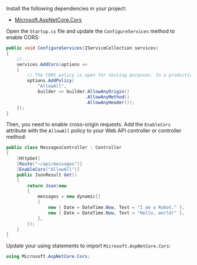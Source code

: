 Install the following dependencies in your project:

* [Microsoft.AspNetCore.Cors](https://www.nuget.org/packages/Microsoft.AspNetCore.Cors/)

Open the `Startup.cs` file and update the `ConfigureServices` method to enable CORS:

```csharp
public void ConfigureServices(IServiceCollection services)
{
    //...
    services.AddCors(options =>
    {
        // The CORS policy is open for testing purposes. In a production application, you should restrict it to known origins.
        options.AddPolicy(
            "AllowAll",
            builder => builder.AllowAnyOrigin()
                              .AllowAnyMethod()
                              .AllowAnyHeader());
    });
}
```

Then, you need to enable cross-origin requests. Add the `EnableCors` attribute with the `AllowAll` policy to your Web API controller or controller method:

```csharp
public class MessagesController : Controller
{
    [HttpGet]
    [Route("~/api/messages")]
    [EnableCors("AllowAll")]
    public JsonResult Get()
    {
        return Json(new
        {
            messages = new dynamic[]
            {
                new { Date = DateTime.Now, Text = "I am a Robot." },
                new { Date = DateTime.Now, Text = "Hello, world!" },
            },
        });
    }
}
```

Update your using statements to import `Microsoft.AspNetCore.Cors`:

```csharp
using Microsoft.AspNetCore.Cors;
```
